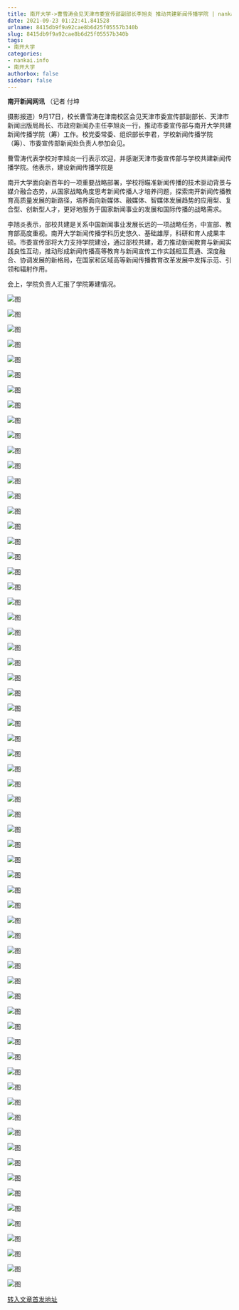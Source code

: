 ```yaml
---
title: 南开大学->曹雪涛会见天津市委宣传部副部长李旭炎 推动共建新闻传播学院 | nankai.info
date: 2021-09-23 01:22:41.841528
urlname: 8415db9f9a92cae8b6d25f05557b340b
slug: 8415db9f9a92cae8b6d25f05557b340b
tags: 
- 南开大学
categories:
- nankai.info
- 南开大学
authorbox: false
sidebar: false
---
```

**南开新闻网讯** （记者 付坤

摄影报道）9月17日，校长曹雪涛在津南校区会见天津市委宣传部副部长、天津市新闻出版局局长、市政府新闻办主任李旭炎一行，推动市委宣传部与南开大学共建新闻传播学院（筹）工作。校党委常委、组织部长李君，学校新闻传播学院（筹）、市委宣传部新闻处负责人参加会见。

曹雪涛代表学校对李旭炎一行表示欢迎，并感谢天津市委宣传部与学校共建新闻传播学院。他表示，建设新闻传播学院是
<!--more-->
南开大学面向新百年的一项重要战略部署，学校将瞄准新闻传播的技术驱动背景与媒介融合态势，从国家战略角度思考新闻传播人才培养问题，探索南开新闻传播教育高质量发展的新路径，培养面向新媒体、融媒体、智媒体发展趋势的应用型、复合型、创新型人才，更好地服务于国家新闻事业的发展和国际传播的战略需求。

李旭炎表示，部校共建是关系中国新闻事业发展长远的一项战略任务，中宣部、教育部高度重视。南开大学新闻传播学科历史悠久、基础雄厚，科研和育人成果丰硕。市委宣传部将大力支持学院建设，通过部校共建，着力推动新闻教育与新闻实践良性互动，推动形成新闻传播高等教育与新闻宣传工作实践相互贯通、深度融合、协调发展的新格局，在国家和区域高等新闻传播教育改革发展中发挥示范、引领和辐射作用。

会上，学院负责人汇报了学院筹建情况。

![图](http://news.nankai.edu.cn/ywsd/system/2021/09/17/g)

![图](http://news.nankai.edu.cn/ywsd/system/2021/09/17/p)

![图](http://news.nankai.edu.cn/ywsd/system/2021/09/17/j)

![图](http://news.nankai.edu.cn/ywsd/system/2021/09/17/)

![图](http://news.nankai.edu.cn/ywsd/system/2021/09/17/3)

![图](http://news.nankai.edu.cn/ywsd/system/2021/09/17/3)

![图](http://news.nankai.edu.cn/ywsd/system/2021/09/17/8)

![图](http://news.nankai.edu.cn/ywsd/system/2021/09/17/1)

![图](http://news.nankai.edu.cn/ywsd/system/2021/09/17/4)

![图](http://news.nankai.edu.cn/ywsd/system/2021/09/17/6)

![图](http://news.nankai.edu.cn/ywsd/system/2021/09/17/8)

![图](http://news.nankai.edu.cn/ywsd/system/2021/09/17/8)

![图](http://news.nankai.edu.cn/ywsd/system/2021/09/17/_)

![图](http://news.nankai.edu.cn/ywsd/system/2021/09/17/5)

![图](http://news.nankai.edu.cn/ywsd/system/2021/09/17/5)

![图](http://news.nankai.edu.cn/ywsd/system/2021/09/17/5)

![图](http://news.nankai.edu.cn/ywsd/system/2021/09/17/1)

![图](http://news.nankai.edu.cn/ywsd/system/2021/09/17/4)

![图](http://news.nankai.edu.cn/ywsd/system/2021/09/17/0)

![图](http://news.nankai.edu.cn/ywsd/system/2021/09/17/0)

![图](http://news.nankai.edu.cn/ywsd/system/2021/09/17/0)

![图](http://news.nankai.edu.cn/ywsd/system/2021/09/17/3)

![图](http://news.nankai.edu.cn/ywsd/system/2021/09/17/0)

![图](http://news.nankai.edu.cn/ywsd/system/2021/09/17/0)

![图](http://news.nankai.edu.cn/)

![图](http://news.nankai.edu.cn/ywsd/system/2021/09/17/5)

![图](http://news.nankai.edu.cn/ywsd/system/2021/09/17/1)

![图](http://news.nankai.edu.cn/ywsd/system/2021/09/17/4)

![图](http://news.nankai.edu.cn/)

![图](http://news.nankai.edu.cn/ywsd/system/2021/09/17/0)

![图](http://news.nankai.edu.cn/ywsd/system/2021/09/17/0)

![图](http://news.nankai.edu.cn/ywsd/system/2021/09/17/0)

![图](http://news.nankai.edu.cn/)

![图](http://news.nankai.edu.cn/ywsd/system/2021/09/17/3)

![图](http://news.nankai.edu.cn/ywsd/system/2021/09/17/0)

![图](http://news.nankai.edu.cn/ywsd/system/2021/09/17/0)

![图](http://news.nankai.edu.cn/)

![图](http://news.nankai.edu.cn/ywsd/system/2021/09/17/c)

![图](http://news.nankai.edu.cn/ywsd/system/2021/09/17/i)

![图](http://news.nankai.edu.cn/ywsd/system/2021/09/17/p)

![图](http://news.nankai.edu.cn/)

![图](http://news.nankai.edu.cn/ywsd/system/2021/09/17/n)

![图](http://news.nankai.edu.cn/ywsd/system/2021/09/17/c)

![图](http://news.nankai.edu.cn/ywsd/system/2021/09/17/)

![图](http://news.nankai.edu.cn/ywsd/system/2021/09/17/u)

![图](http://news.nankai.edu.cn/ywsd/system/2021/09/17/d)

![图](http://news.nankai.edu.cn/ywsd/system/2021/09/17/e)

![图](http://news.nankai.edu.cn/ywsd/system/2021/09/17/)

![图](http://news.nankai.edu.cn/ywsd/system/2021/09/17/i)

![图](http://news.nankai.edu.cn/ywsd/system/2021/09/17/a)

![图](http://news.nankai.edu.cn/ywsd/system/2021/09/17/k)

![图](http://news.nankai.edu.cn/ywsd/system/2021/09/17/n)

![图](http://news.nankai.edu.cn/ywsd/system/2021/09/17/a)

![图](http://news.nankai.edu.cn/ywsd/system/2021/09/17/n)

![图](http://news.nankai.edu.cn/ywsd/system/2021/09/17/)

![图](http://news.nankai.edu.cn/ywsd/system/2021/09/17/s)

![图](http://news.nankai.edu.cn/ywsd/system/2021/09/17/w)

![图](http://news.nankai.edu.cn/ywsd/system/2021/09/17/e)

![图](http://news.nankai.edu.cn/ywsd/system/2021/09/17/n)

![图](http://news.nankai.edu.cn/)

![图](http://news.nankai.edu.cn/)

![图](http://news.nankai.edu.cn/ywsd/system/2021/09/17/:)

![图](http://news.nankai.edu.cn/ywsd/system/2021/09/17/p)

![图](http://news.nankai.edu.cn/ywsd/system/2021/09/17/t)

![图](http://news.nankai.edu.cn/ywsd/system/2021/09/17/t)

![图](http://news.nankai.edu.cn/ywsd/system/2021/09/17/h)

[转入文章首发地址](http://news.nankai.edu.cn/ywsd/system/2021/09/17/030047990.shtml)